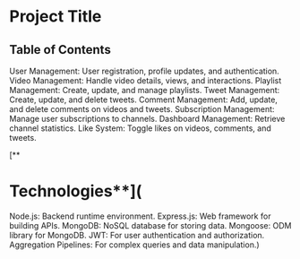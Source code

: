 # Project Title


## Table of Contents
User Management: User registration, profile updates, and authentication.
Video Management: Handle video details, views, and interactions.
Playlist Management: Create, update, and manage playlists.
Tweet Management: Create, update, and delete tweets.
Comment Management: Add, update, and delete comments on videos and tweets.
Subscription Management: Manage user subscriptions to channels.
Dashboard Management: Retrieve channel statistics.
Like System: Toggle likes on videos, comments, and tweets.

[ **
# Technologies**](
Node.js: Backend runtime environment.
Express.js: Web framework for building APIs.
MongoDB: NoSQL database for storing data.
Mongoose: ODM library for MongoDB.
JWT: For user authentication and authorization.
Aggregation Pipelines: For complex queries and data manipulation.)


